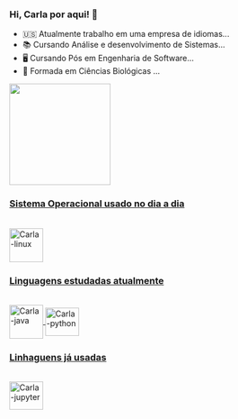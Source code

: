 ### Hi, Carla por aqui!  👋

- 🇺🇸  Atualmente trabalho em uma empresa de idiomas...
- 📚  Cursando Análise e desenvolvimento de Sistemas...
- 🖥️  Cursando Pós em Engenharia de Software...
- 🌱  Formada em Ciências Biológicas ...

 <div>
  <a href="https://github.com/carlaallmeida">
  <img height="180em" src="https://github-readme-stats.vercel.app/api?username=carlaallmeida&show_icons=true&theme=tokyonight&include_all_commits=true&count_private=true"/>
 <div> 
  
  ### Sistema Operacional usado no dia a dia 
   
  <div style="display: inline_block"><br> 
  <img align="center" alt="Carla-linux" right="50" width="60" src="https://cdn.jsdelivr.net/gh/devicons/devicon/icons/linux/linux-original.svg" />
 
  ### Linguagens estudadas atualmente

  <div style="display: inline_block"><br> 
  <img align="center" alt="Carla-java" right="50" width="60"  src="https://cdn.jsdelivr.net/gh/devicons/devicon/icons/java/java-plain.svg" />
  <img align="center" alt="Carla-python" height="50" width="60" <img src="https://cdn.jsdelivr.net/gh/devicons/devicon/icons/python/python-original.svg">  
    
  ### Linhaguens já usadas
   
  <div style="display: inline_block"><br>  
  <img align="center" alt="Carla-jupyter" height="50" width="60" src="https://cdn.jsdelivr.net/gh/devicons/devicon/icons/jupyter/jupyter-original-wordmark.svg" /> 
